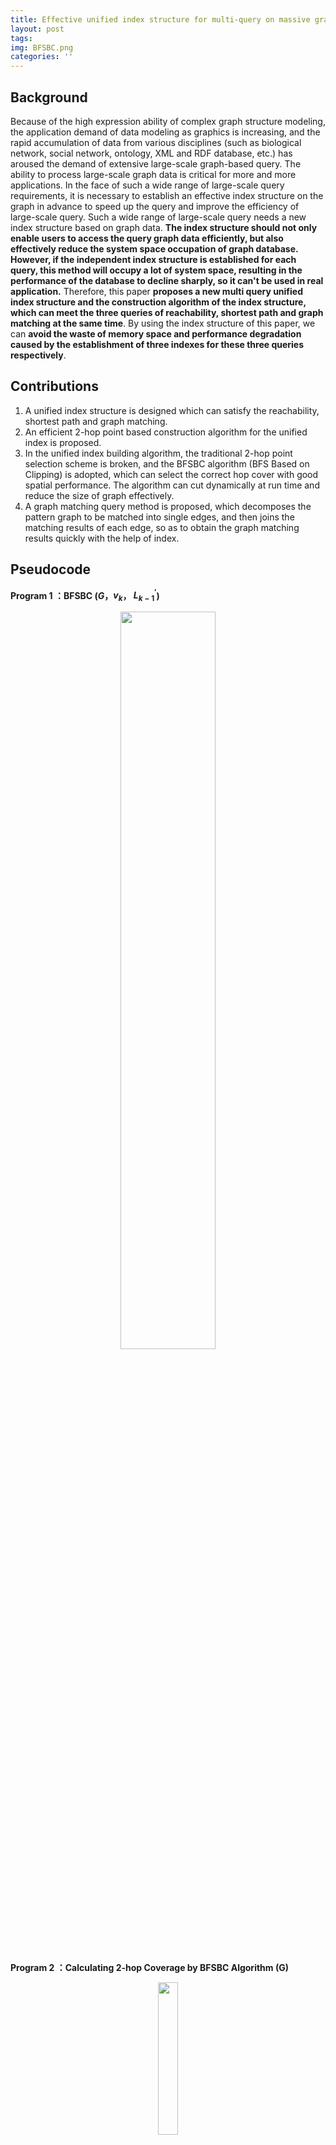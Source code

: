 ```yaml
---
title: Effective unified index structure for multi-query on massive graph data (under distributed system)
layout: post
tags: 
img: BFSBC.png
categories: ''
---
```

## Background

Because of the high expression ability of complex graph structure modeling, the application demand of data modeling as graphics is increasing, and the rapid accumulation of data from various disciplines (such as biological network, social network, ontology, XML and RDF database, etc.) has aroused the demand of extensive large-scale graph-based query. The ability to process large-scale graph data is critical for more and more applications. In the face of such a wide range of large-scale query requirements, it is necessary to establish an effective index structure on the graph in advance to speed up the query and improve the efficiency of large-scale query. Such a wide range of large-scale query needs a new index structure based on graph data. **The index structure should not only enable users to access the query graph data efficiently, but also effectively reduce the system space occupation of graph database. However, if the independent index structure is established for each query, this method will occupy a lot of system space, resulting in the performance of the database to decline sharply, so it can't be used in real application.** Therefore, this paper **proposes a new multi query unified index structure and the construction algorithm of the index structure, which can meet the three queries of reachability, shortest path and graph matching at the same time**. By using the index structure of this paper, we can **avoid the waste of memory space and performance degradation caused by the establishment of three indexes for these three queries respectively**.

## Contributions


1. A unified index structure is designed which can satisfy the reachability, shortest path and graph matching.
2. An efficient 2-hop point based construction algorithm for the unified index is proposed.
3. In the unified index building algorithm, the traditional 2-hop point selection scheme is broken, and the BFSBC algorithm (BFS  Based on Clipping) is adopted, which can select the correct hop cover with good spatial performance. The algorithm can cut dynamically at run time and reduce the size of graph effectively.
4. A graph matching query method is proposed, which decomposes the pattern graph to be matched into single edges, and then joins the matching results of each edge, so as to obtain the graph matching results quickly with the help of index.

## Pseudocode

**Program 1 ：BFSBC ($G$，$v_k$， $L_{k-1}^{'}$)**
<center>
<img src="{{site.baseurl}}/assets/img/BFSBC.JPG" width="55%" height="55%" /><br>
</center>


**Program 2 ：Calculating 2-hop Coverage by BFSBC Algorithm (G)**
<center>
<img src="{{site.baseurl}}/assets/img/p2.JPG" width="25%" height="25%" /><br>
</center>

Finally, through program 2, for a given traversal order of points, call the BFSBC algorithm in program 1 to update the index structure each time. **The result is that the initially global index structure on the graph, and the set of points appearing in the index is 2-hop coverage.**


To prove that the correct 2-hop cover is selected, we just need to prove that $QUERY (s, t, L_k^{'}) = QUERY (s, t, L_K)$ is satisfied for any $0 < K < n$, and for any pair of vertices $v, t$, where $L_k^{'}$ is the index created by BFSBC and $L_K$ is  the index  created by other correct 2-hop cover computing methods. The details demonstrating process can be found in my paper from 

From the demonstrating process, we can show that BFSBC can select the correct 2-hop cover and can accurately answer the relative distance queries.

**Program 3：Hop point index update algorithm $(G， L_k)$**
<center>
<img src="{{site.baseurl}}/assets/img/p3.JPG" width="55%" height="55%" /><br>
</center>

**Program 4 ：$W$ table building algorithm $(G， L_k)$**
<center>
<img src="{{site.baseurl}}/assets/img/p4.JPG" width="55%" height="55%" /><br>
</center>

**Program 3 and program 4 are used to establish and update the index using global index from program 1 and 2.** More details can be found in my paper.


## Query example
<center>
<img src="{{site.baseurl}}/assets/img/BFSBC.png" width="55%" height="55%" /><br>
<div style="color:orange; border-bottom: 1px solid #d9d9d9;
    display: inline-block;
    color: #999;
    padding: 2px;">An example shows the process of BFSBC search</div><br>
</center>

The following illustration illustrates the query process for graph matching:
<center>
<img src="{{site.baseurl}}/assets/img/example graph.png" width="55%" height="55%" /><br>
<div style="color:orange; border-bottom: 1px solid #d9d9d9;
    display: inline-block;
    color: #999;
    padding: 2px;">Example graph</div><br>
</center>

<center>
<img src="{{site.baseurl}}/assets/img/pattern graph.png" width="20%" height="20%" /><br>
<div style="color:orange; border-bottom: 1px solid #d9d9d9;
    display: inline-block;
    color: #999;
    padding: 2px;">Pattern graph</div><br>
</center>

In the example diagram, the pattern diagram shown above is used for pattern matching, and the W table we have created is shown below.
<center>
<img src="{{site.baseurl}}/assets/img/Wtable.png" width="55%" height="55%" /><br>
<div style="color:orange; border-bottom: 1px solid #d9d9d9;
    display: inline-block;
    color: #999;
    padding: 2px;">W table</div><br>
</center>
## Example

The implementation uses the **Spark's Graphx framework for large-scale map processing** and **implemented it in the scala language**.

Experiments data comes from:Http://swat.cse.lehigh.edu/projects/lubm/Read. .The dataset provides a file with a.Owl suffix in the form of a knowledge map backed by University relationships.

<center>
<img src="{{site.baseurl}}/assets/img/indexTime.png" width="55%" height="55%" /><br>
<div style="color:orange; border-bottom: 1px solid #d9d9d9;
    display: inline-block;
    color: #999;
    padding: 2px;">Index generation</div><br>
</center>

We can see that on the test chart, the index generation time is 24242477 milliseconds = 4.0412833 (min). The set size of Hop cover is 25% of the actual number of vertices. Since hop points are the actual points to be indexed, you can see that the index building algorithm has good spatial performance.

<center>
<img src="{{site.baseurl}}/assets/img/match graph.JPG" width="55%" height="55%" /><br>
<div style="color:orange; border-bottom: 1px solid #d9d9d9;
    display: inline-block;
    color: #999;
    padding: 2px;">Shortest path query</div><br>
</center>
We can see that shortest path query time on the index built on the test chart is 0.101525 seconds.

<center>
<img src="{{site.baseurl}}/assets/img/reach.JPG" width="55%" height="55%" /><br>
<div style="color:orange; border-bottom: 1px solid #d9d9d9;
    display: inline-block;
    color: #999;
    padding: 2px;">Accessibility query</div><br>
</center>
We can see that accessibility query time on the index built on the test chart is 0.145033 seconds.

<center>
<img src="{{site.baseurl}}/assets/img/match graph.JPG" width="55%" height="55%" /><br>
<div style="color:orange; border-bottom: 1px solid #d9d9d9;
    display: inline-block;
    color: #999;
    padding: 2px;">Graph matching query</div><br>
</center>
We can see that graph matching query time on the index built on the test chart is 55.418 seconds.